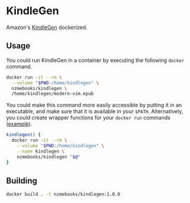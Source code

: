 # KindleGen

Amazon's [KindleGen](https://www.amazon.com/gp/feature.html?ie=UTF8&docId=1000765211)
dockerized.

## Usage

You could run KindleGen in a container by executing the following `docker` command.

```bash
docker run -it --rm \
  --volume "$PWD:/home/kindlegen" \
  nzmebooks/kindlegen \
  /home/kindlegen/modern-vim.epub
```

You could make this command more easily accessible by putting it in an executable,
and make sure that it is available in your `$PATH`. Alternatively, you could create
wrapper functions for your `docker run` commands ([example](https://github.com/jessfraz/dotfiles/blob/master/.dockerfunc)).

```bash
kindlegen() {
  docker run -it --rm \
    --volume "$PWD:/home/kindlegen" \
    --name kindlegen \
    nzmebooks/kindlegen "$@"
}
```

## Building

```bash
docker build . -t nzmebooks/kindlegen:1.0.0
```
